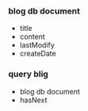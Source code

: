 ### blog db document
- title
- content
- lastModify
- createDate

### query blig 
- blog db document
- hasNext
